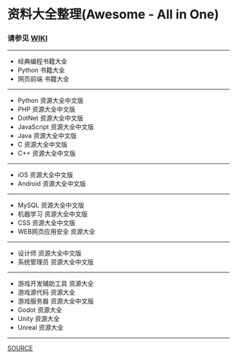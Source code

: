 ﻿# 资料大全整理(Awesome - All in One)

### 请参见 [WIKI](https://github.com/duzhi5368/AwesomeAllInOne/wiki)

___
- 经典编程书籍大全
- Python 书籍大全
- 网页前端 书籍大全
___
- Python 资源大全中文版
- PHP 资源大全中文版
- DotNet 资源大全中文版
- JavaScript 资源大全中文版
- Java 资源大全中文版
- C 资源大全中文版
- C++ 资源大全中文版
___
- iOS 资源大全中文版
- Android 资源大全中文版
___
- MySQL 资源大全中文版
- 机器学习 资源大全中文版
- CSS 资源大全中文版
- WEB网页应用安全 资源大全
___
- 设计师 资源大全中文版
- 系统管理员 资源大全中文版
___
- 游戏开发辅助工具 资源大全
- 游戏源代码 资源大全
- 游戏服务器 资源大全中文版
- Godot 资源大全
- Unity 资源大全
- Unreal 资源大全
___
[SOURCE](https://www.trackawesomelist.com/)
